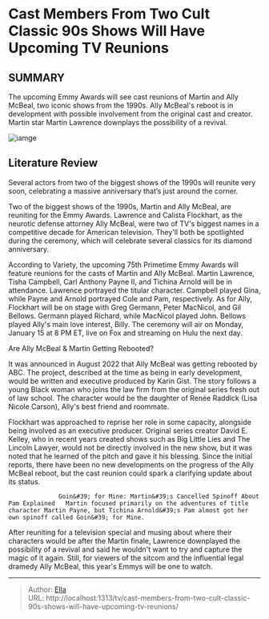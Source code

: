 # Cast Members From Two Cult Classic 90s Shows Will Have Upcoming TV Reunions


## SUMMARY 



  The upcoming Emmy Awards will see cast reunions of Martin and Ally McBeal, two iconic shows from the 1990s.   Ally McBeal&#39;s reboot is in development with possible involvement from the original cast and creator.   Martin star Martin Lawrence downplays the possibility of a revival.  

![iamge](https://static1.srcdn.com/wordpress/wp-content/uploads/2024/01/calista-flockhart-in-ally-mcbeal.jpg)

## Literature Review
Several actors from two of the biggest shows of the 1990s will reunite very soon, celebrating a massive anniversary that’s just around the corner.




Two of the biggest shows of the 1990s, Martin and Ally McBeal, are reuniting for the Emmy Awards. Lawrence and Calista Flockhart, as the neurotic defense attorney Ally McBeal, were two of TV&#39;s biggest names in a competitive decade for American television. They&#39;ll both be spotlighted during the ceremony, which will celebrate several classics for its diamond anniversary.




According to Variety, the upcoming 75th Primetime Emmy Awards will feature reunions for the casts of Martin and Ally McBeal. Martin Lawrence, Tisha Campbell, Carl Anthony Payne II, and Tichina Arnold will be in attendance. Lawrence portrayed the titular character. Campbell played Gina, while Payne and Arnold portrayed Cole and Pam, respectively. As for Ally, Flockhart will be on stage with Greg Germann, Peter MacNicol, and Gil Bellows. Germann played Richard, while MacNicol played John. Bellows played Ally&#39;s main love interest, Billy. The ceremony will air on Monday, January 15 at 8 PM ET, live on Fox and streaming on Hulu the next day.


 Are Ally McBeal &amp; Martin Getting Rebooted? 
          

It was announced in August 2022 that Ally McBeal was getting rebooted by ABC. The project, described at the time as being in early development, would be written and executive produced by Karin Gist. The story follows a young Black woman who joins the law firm from the original series fresh out of law school. The character would be the daughter of Renée Raddick (Lisa Nicole Carson), Ally&#39;s best friend and roommate.




Flockhart was approached to reprise her role in some capacity, alongside being involved as an executive producer. Original series creator David E. Kelley, who in recent years created shows such as Big Little Lies and The Lincoln Lawyer, would not be directly involved in the new show, but it was noted that he learned of the pitch and gave it his blessing. Since the initial reports, there have been no new developments on the progress of the Ally McBeal reboot, but the cast reunion could spark a clarifying update about its status.

                  Goin&#39; for Mine: Martin&#39;s Cancelled Spinoff About Pam Explained   Martin focused primarily on the adventures of title character Martin Payne, but Tichina Arnold&#39;s Pam almost got her own spinoff called Goin&#39; for Mine.    

After reuniting for a television special and musing about where their characters would be after the Martin finale, Lawrence downplayed the possibility of a revival and said he wouldn&#39;t want to try and capture the magic of it again. Still, for viewers of the sitcom and the influential legal dramedy Ally McBeal, this year&#39;s Emmys will be one to watch.






---

> Author: [Ella](https://instagram.hk.cn/)  
> URL: http://localhost:1313/tv/cast-members-from-two-cult-classic-90s-shows-will-have-upcoming-tv-reunions/  

